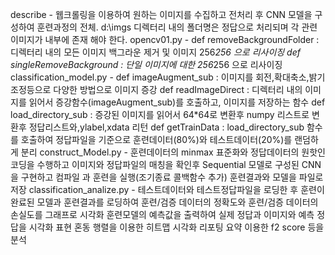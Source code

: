 describe - 웹크롤링을 이용하여 원하는 이미지를 수집하고 전처리 후 CNN 모델을 구성하여 훈련과정의 전체.
d:\imgs 디렉터리 내의 폴더명은 정답으로 처리되며 각 관련 이미지가 내부에 존재 해야 한다.
opencv01.py - def removeBackgroundFolder : 디렉터리 내의 모든 이미지 백그라운 제거 및 이미지 256*256 으로 리사이징
              def singleRemoveBackground : 단일 이미지에 대한 256*256 으로 리사이징              
classification_model.py - def imageAugment_sub : 이미지를 회전,확대축소,밝기조정등으로 다양한 방법으로 이미지 증강
                          def readImageDirect : 디렉터리 내의 이미지를 읽어서 증강함수(imageAugment_sub)를 호출하고,
                                              이미지를 저장하는 함수
                          def load_directory_sub : 증강된 이미지를 읽어서 64*64로 변환후 numpy 리스트로 변환후 
                                                    정답리스트와,ylabel,xdata 리턴
                          def getTrainData : load_directory_sub 함수를 호출하여 정답파일을 기준으로 훈련데이터(80%)와 
                                            테스트데이터(20%)를 랜덤하게 분리
construct_Model.py - 훈련데이터의 minmax 표준화와 정답데이터의 원핫인코딩을 수행하고 이미지와 정답파일의 매칭을 확인후
                      Sequential 모델로 구성된 CNN을 구현하고 컴파일 과 훈련을 실행(조기종료 콜백함수 추가)
                      훈련결과와 모델을 파일로 저장
classification_analize.py - 테스트데이터와 테스트정답파일을 로딩한 후 훈련이 완료된 모델과 훈련결과를 로딩하여 
                            훈련/검증 데이터의 정확도와 훈련/검증 데이터의 손실도를 그래프로 시각화
                            훈련모델의 예측값을 출력하여 실제 정답과 이미지와 예측 정답을 시각화 표현
                            혼동 행렬을 이용한 히트맵 시각화
                            리포팅 요약 이용한 f2 score 등을 분석
                      
                          
                          
                          
              
